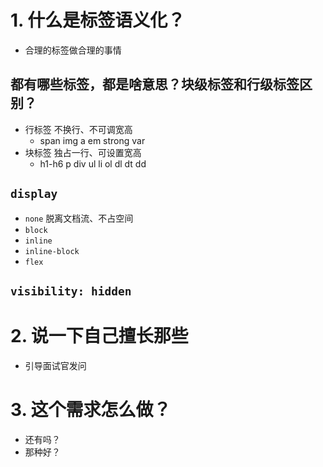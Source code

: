 # 1. 什么是标签语义化？
  + 合理的标签做合理的事情
## 都有哪些标签，都是啥意思？块级标签和行级标签区别？
  + 行标签 不换行、不可调宽高
    * span img a em strong var
  + 块标签 独占一行、可设置宽高
    * h1-h6 p div ul li ol dl dt dd
## `display`
  + `none` 脱离文档流、不占空间
  + `block`
  + `inline`
  + `inline-block`
  + `flex`
## `visibility: hidden`

# 2. 说一下自己擅长那些
  - 引导面试官发问

# 3. 这个需求怎么做？
  - 还有吗？
  - 那种好？


